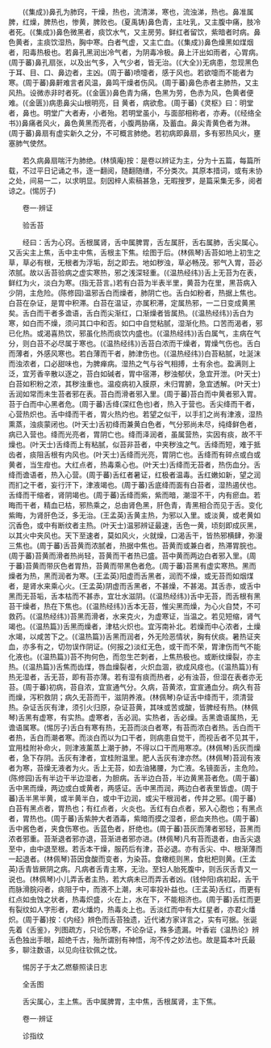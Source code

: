 <!-- { "loadSidebar": true } -->
　　(《集成》)鼻孔为肺窍，干燥，热也，流清涕，寒也，流浊涕，热也。鼻准属脾，红燥，脾热也，惨黄，脾败也。(夏禹铸)鼻色青，主吐乳，又主腹中痛，肢冷者死。(《集成》)鼻色微黑者，痰饮水气，又主房劳。鲜红者留饮，紫暗者时病。鼻色黄者，主痰饮湿热，胸中寒。白者气虚，又主亡血。(《集成》)鼻色燥黑如煤烟者，阳毒热极也。若鼻孔黑润出冷气者，为阴毒冷极。鼻上汗出如雨者，心胃病。(周于蕃)鼻孔扇张，以及出气多，入气少者，皆无治。(《大全》)无病患，忽现黑色于耳、目、口、鼻边者，主凶。(周于蕃)喷嚏者，感于风也。若欲嚏而不能者为寒。(周于蕃)鼻鼾难言者风温，鼻鸣干燥者伤风。(周于蕃)鼻色赤者主肺热，又主风热。设微赤非时者死。(《金匮》)鼻色青为痛，色黑为劳，色赤为风，色黄者便难。(《金匮》)病患鼻尖山根明亮，目 黄者，病欲愈。(周于蕃)《灵枢》曰：明堂者，鼻也。明堂广大者寿，小者殆。若明堂虽小，与面部相称者，亦寿。(《经络全书》)鼻痛者风火，鼻色黄黑而亮者，小腹两胁痛，及蓄血。鼻尖青黄色者为淋。(周于蕃)鼻扇有虚实新久之分，不可概言肺绝。若初病即鼻扇，多有邪热风火，壅塞肺气使然。

　　若久病鼻扇喘汗为肺绝。(林慎庵)按：是卷以辨证为主，分为十五篇，每篇所载，不过平日记诵之书，逐一翻阅，随翻随缮，不分类次。其原本措词，或有未协之处，间易一二，以求明显。刻因梓人索稿甚急，无暇搜罗，是篇采集无多，阅者谅之。(惕厉子)

　　卷一·辨证

　　验舌苔

　　经曰：舌为心窍。舌根属肾，舌中属脾胃，舌左属肝，舌右属肺，舌尖属心。又舌尖主上焦，舌中主中焦，舌根主下焦。绘图于后。(林佩琴)舌苔如地上初生之草，草必有根，无根者为浮垢，刮之即去。地如秽浊，草必畅茂。邪气入胃，苔必浓腻。故以舌苔验病之虚实寒热，邪之浅深轻重。(《温热经纬》)舌上无苔为在表，鲜红为火，淡白为寒。(指无苔言。)若有白苔为半表半里，黄苔为在里，黑苔病入少阴，主危险。(陈修园)温邪舌白而燥者，肺阴亡也。舌白如粉者，热据上焦也。白苔在杂证，是胃中积滞。白苔在温证，亦属积滞，定属热邪，一二日变成黄黑矣。舌白而干者多谵语，舌白而尖渐红，口渐燥者皆属热。(《温热经纬》)舌白为寒，如白而不燥，须问其口中和否。如口中自觉粘腻，湿渐化热。口苦而渴者，邪已化热。或渴喜热饮，邪虽化热而痰饮内盛也。(《温热经纬》)舌白属气，主病在气分，则白苔不必尽属于寒也。(《温热经纬》)舌苔白浓而干燥者，胃燥气伤也。舌白而薄者，外感风寒也。若白薄而干者，肺津伤也。(《温热经纬》)白苔粘腻，吐涎沫而浊浓者，口必甜味也，为脾瘅病。湿热之气与谷气相搏，土有余也。盈满则上泛，宜芳香辛散以逐之，苔白如碱者，胃中宿滞，秽浊郁伏，急宜开泄。(叶天士)白苔如积粉之浓，其秽浊重也。温疫病初入膜原，未归胃腑，急宜透解。(叶天士)舌润如常而未生苔者邪在表。苔白而滑者邪入里。(周于蕃)苔白而中黄者邪入胃。苔于白而中心黑者危。(周于蕃)舌绛(深红色也)者，热入于营也。舌尖绛而干者，心营热炽也。舌中绛而干者，胃火热灼也。若望之似干，以手扪之尚有津液，湿热熏蒸，浊痰蒙闭也。(叶天士)舌初绛而兼黄白色者，气分邪尚未尽，纯绛鲜色者，病已入营也。绛而光亮者，胃阴亡也。绛而泽润者，虽属营热，实因有痰，故不干燥也。(叶天士)舌绛而上有粘腻，似苔非苔者，中夹秽浊之气。舌绛而短，难于抵齿者，痰阻舌根有内风也。(叶天士)舌绛而光亮，胃阴亡也。舌绛而有碎点或白或黄者，当生疳也。大红点者，热毒乘心也。(叶天士)舌绛而无苔者，热伤血分。舌绛而谵语者，热入心营。(周于蕃)舌红者暑证，红极者温毒。舌红嫩如新，望之润而扪之干者，妄行汗下，津液竭也。(周于蕃)舌底绛而面有白苔者，湿热遏伏也。舌绛而干缩者，肾阴竭也。(周于蕃)舌绛而紫，紫而暗，潮湿不干，内有瘀血。若晦而干者，精血已枯，邪热乘之，总由肾色黑，肝色青，青黑相合而见于舌。变化紫晦，为肾肝色泛，多无治。(王孟英)舌黄主热，为邪以入里。或淡黄，或老黄如沉香色，或中有断纹者主热。(叶天士)温邪辨证最速，舌色一黄，顷刻即成灰黑，以其火中夹风也。天下至速者，莫如风火，火就燥，口渴舌干，皆热邪横肆，弥漫三焦也。(周于蕃)舌苔黄而浓腻者，热据中焦也。苔黄而或兼白者，热滞胃脘也。(周于蕃)苔黄而滑者热尚轻，苔黄而干者热已盛。苔中黄而两边白者邪入里。(周于蕃)苔黄而带灰色者胃热，苔黄而带黑色者危。(周于蕃)苔黑有虚实寒热。黑而燥者为热，黑而润者为寒。(王孟英)阳虚而舌黑者，润而不燥，或无苔而如烟煤者，是肾水来乘心火。(王孟英)阴虚而舌黑者，不甚燥，不甚渴。其舌赤，或舌中黑而无苔垢，舌本枯而不甚赤，宜壮水滋阴。(《温热经纬》)舌中无苔，而舌根有黑苔干燥者，热在下焦也。(《温热经纬》)舌本无苔，惟尖黑而燥，为心火自焚，不可救药。(《温热经纬》)苔黑而滑者，水来克火，为虚寒证，当温之。若见短缩，肾气竭也。(《温热篇》)舌黑而燥者，津枯火炽也。宜泻南补北。若燥而中心浓者，土燥水竭，以咸苦下之。(《温热篇》)舌黑而润者，外无险恶情状，胸有伏痰。暑热证夹血，亦多有之，切勿误作阴证。(何报之)淡红无色，或干而不荣，胃津伤而气不能化液也。(《温热篇》)苔不拘何色，而忽生芒刺者，上焦热极也。或断纹燥裂，亦主热。(《温热篇》)舌焦而齿煤，唇血燥裂者，火炽血涸，欲成风痉也。(《温热篇》)有热无湿者，舌无苔，即有苔亦薄。若有湿有痰而热者，必有浊苔，但湿在表者亦无苔。(周于蕃)初病，苔自浓，宜宣通气分。久病，苔黄浓，宜宣通血分。病久有苔而燥，泻积救阴；病久无苔而干，滋阴养液。(林佩琴)杂证舌中绛而干，须清营热。杂证舌灰有津，须引火归原，杂证苔黄，其味或苦或酸，皆脾经有热。(林佩琴)舌黑有虚寒，有实热。虚寒者，舌必润。实热者，舌必燥。舌黑谵语属热，无谵语属寒。(惕厉子)舌白有寒有热，无苔而淡白者寒，有苔而浓白者热。舌白而干者热，舌白而潮者寒。而淡白而以为口干者，则病患自觉干，而视舌者不见其干，宜用桂附补命火，则津液薰蒸上潮于肺，不得以口干而用寒凉。(林佩琴)舌灰而燥者，急下存阴。舌灰有津者，宜桂附温里。肥人舌灰有津亦然。(林佩琴)苔润有液者为寒，苔燥无液者为火。舌上无苔，如去油猪腰，为亡液。名镜面舌，主危险。(陈修园)舌有半边干半边湿者，为胆病。舌半边白苔，半边黄黑苔者危。(周于蕃)舌中黑而燥，两边或白或黄者，两感证。舌中黑而润，两边白者表里皆虚。(周于蕃)舌半黑半黄，或半黄半白，或中干边润，或尖干根润者，传并之邪。(周于蕃)白苔有黑点者，胃热也；有红点者，火炎也。舌红有白点者，邪入心胞也；有黑点者，胃热也。(周于蕃)舌紫肿大者酒毒，紫暗而摸之湿者，瘀血夹热也。(周于蕃)舌中酱色者，夹食伤寒也。舌蓝色者，肝绝也。(周于蕃)苔灰而薄者邪轻，苔黑而浓者邪重。苔渐退者邪亦退，苔渐进者邪亦进。(林佩琴)凡有苔而退者，由舌尖退至中，由中退至根。若舌本干燥，服药后有津，苔必退。亦有舌尖、中、根渐薄而一起退者。(林佩琴)苔因食酸而变者，为染苔。食橄榄则黑，食枇杷则黄。(王孟英)舌青皆厥阴之病。凡病者舌青主寒，无治。至妇人胎死腹中，则舌灰舌青又一说也。(林佩琴)小儿弄舌者主热，若大病未已而弄舌者凶。(钱仲阳)病初起，舌干而脉滑脘闷者，痰阻于中，而液不上潮，未可率投补益也。(王孟英)舌红，而更有红点如虫蚀之状者，热毒炽盛，火在上，水在下，不能相济也。(周于蕃)舌红而更有裂纹如人字形者，君火燔灼，热毒炎上也。舌淡红而中有大红星者，亦君火燔炽。(周于蕃)按：《内经》辨色而舌苔独遗，近代诸方家详言之，实有可据。张诞先着《舌鉴》，列图疏方，只论伤寒，不论杂证，殊多遗漏。叶香岩《温热论》辨舌色独出手眼，超绝千古，殆所谓别有神悟，洵不传之妙法也。故是篇本叶氏最多，聊注数语，以见向往钦佩之忱。

　　惕厉子于太乙燃藜照读日志

　　全舌图　

　　舌尖属心，主上焦。舌中属脾胃，主中焦，舌根属肾，主下焦。

　　卷一·辨证

　　诊指纹

